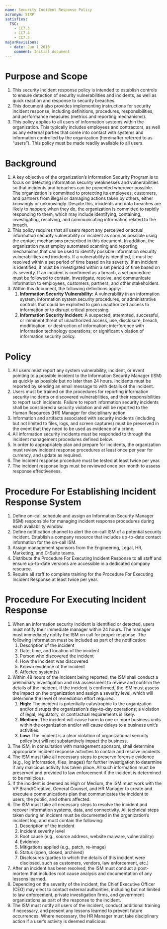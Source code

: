 ```yaml
---
name: Security Incident Response Policy
acronym: SIRP
satisfies:
  TSC:
    - CC7.3
    - CC7.4
    - CC7.5
majorRevisions:
  - date: Jun 1 2018
    comment: Initial document
---
```


# Purpose and Scope

1. This security incident response policy is intended to establish controls to ensure detection of security vulnerabilities and incidents, as well as quick reaction and response to security breaches.
2. This document also provides implementing instructions for security incident response, including definitions, procedures, responsibilities, and performance measures (metrics and reporting mechanisms).
3. This policy applies to all users of information systems within the organization. This typically includes employees and contractors, as well as any external parties that come into contact with systems and information controlled by the organization (hereinafter referred to as “users”). This policy must be made readily available to all users.

# Background

1. A key objective of the organization’s Information Security Program is to focus on detecting information security weaknesses and vulnerabilities so that incidents and breaches can be prevented wherever possible. The organization is committed to protecting its employees, customers, and partners from illegal or damaging actions taken by others, either knowingly or unknowingly. Despite this, incidents and data breaches are likely to happen; when they do, the organization is committed to rapidly responding to them, which may include identifying, containing, investigating, resolving, and communicating information related to the breach.
2. This policy requires that all users report any perceived or actual information security vulnerability or incident as soon as possible using the contact mechanisms prescribed in this document. In addition, the organization must employ automated scanning and reporting mechanisms that can be used to identify possible information security vulnerabilities and incidents. If a vulnerability is identified, it must be resolved within a set period of time based on its severity. If an incident is identified, it must be investigated within a set period of time based on its severity. If an incident is confirmed as a breach, a set procedure must be followed to contain, investigate, resolve, and communicate information to employees, customers, partners, and other stakeholders.
3. Within this document, the following definitions apply:
   1. **Information Security Vulnerability:** A vulnerability in an information system, information system security procedures, or administrative controls that could be exploited to gain unauthorized access to information or to disrupt critical processing.
   2. **Information Security Incident:** A suspected, attempted, successful, or imminent threat of unauthorized access, use, disclosure, breach, modification, or destruction of information; interference with information technology operations; or significant violation of information security policy.

# Policy

1. All users must report any system vulnerability, incident, or event pointing to a possible incident to the Information Security Manager (ISM) as quickly as possible but no later than 24 hours. Incidents must be reported by sending an email message to <insert email address here> with details of the incident.
2. Users must be trained on the procedures for reporting information security incidents or discovered vulnerabilities, and their responsibilities to report such incidents. Failure to report information security incidents shall be considered a security violation and will be reported to the Human Resources (HR) Manager for disciplinary action.
3. Information and artifacts associated with security incidents (including but not limited to files, logs, and screen captures) must be preserved in the event that they need to be used as evidence of a crime.
4. All information security incidents must be responded to through the incident management procedures defined below.
5. In order to appropriately plan and prepare for incidents, the organization must review incident response procedures at least once per year for currency, and update as required.
6. The incident response procedure must be tested at least twice per year.
7. The incident response logs must be reviewed once per month to assess response effectiveness.

# Procedure For Establishing Incident Response System

1. Define on-call schedule and assign an Information Security Manager (ISM) responsible for managing incident response procedures during each availability window.
2. Define notification channel to alert the on-call ISM of a potential security incident. Establish a company resource that includes up-to-date contact information for the on-call ISM.
3. Assign management sponsors from the Engineering, Legal, HR, Marketing, and C-Suite teams.
4. Distribute the Procedure For Executing Incident Response to all staff and ensure up-to-date versions are accessible in a dedicated company resource.
5. Require all staff to complete training for the Procedure For Executing Incident Response at least twice per year.

# Procedure For Executing Incident Response

1. When an information security incident is identified or detected, users must notify their immediate manager within 24 hours. The manager must immediately notify the ISM on call for proper response. The following information must be included as part of the notification:
   1. Description of the incident
   2. Date, time, and location of the incident
   3. Person who discovered the incident
   4. How the incident was discovered
   5. Known evidence of the incident
   6. Affected system(s)
2. Within 48 hours of the incident being reported, the ISM shall conduct a preliminary investigation and risk assessment to review and confirm the details of the incident. If the incident is confirmed, the ISM must assess the impact on the organization and assign a severity level, which will determine the level of remediation effort required:
   1. **High:** The incident is potentially catastrophic to the organization and/or disrupts the organization’s day-to-day operations; a violation of legal, regulatory, or contractual requirements is likely.
   2. **Medium:** The incident will cause harm to one or more business units within the organization and/or will cause delays to a business unit’s activities.
   3. **Low:** The incident is a clear violation of organizational security policy but will not substantively impact the business.
3. The ISM, in consultation with management sponsors, shall determine appropriate incident response activities to contain and resolve incidents.
4. The ISM must take all necessary steps to preserve forensic evidence (e.g., log information, files, images) for further investigation to determine if any malicious activity has taken place. All such information must be preserved and provided to law enforcement if the incident is determined to be malicious.
5. If the incident is deemed as High or Medium, the ISM must work with the VP Brand/Creative, General Counsel, and HR Manager to create and execute a communications plan that communicates the incident to users, the public, and others affected.
6. The ISM must take all necessary steps to resolve the incident and recover information systems, data, and connectivity. All technical steps taken during an incident must be documented in the organization’s incident log, and must contain the following:
   1. Description of the incident
   2. Incident severity level
   3. Root cause (e.g., source address, website malware, vulnerability)
   4. Evidence
   5. Mitigations applied (e.g., patch, re-image)
   6. Status (open, closed, archived)
   7. Disclosures (parties to which the details of this incident were disclosed, such as customers, vendors, law enforcement, etc.)
7. After an incident has been resolved, the ISM must conduct a post-mortem that includes root cause analysis and documentation of any lessons learned.
8. Depending on the severity of the incident, the Chief Executive Officer (CEO) may elect to contact external authorities, including but not limited to law enforcement, private investigation firms, and government organizations as part of the response to the incident.
9. The ISM must notify all users of the incident, conduct additional training if necessary, and present any lessons learned to prevent future occurrences. Where necessary, the HR Manager must take disciplinary action if a user’s activity is deemed malicious.
